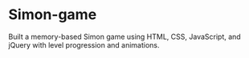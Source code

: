 # Simon-game
Built a memory-based Simon game using HTML, CSS, JavaScript, and jQuery with level progression and animations.
